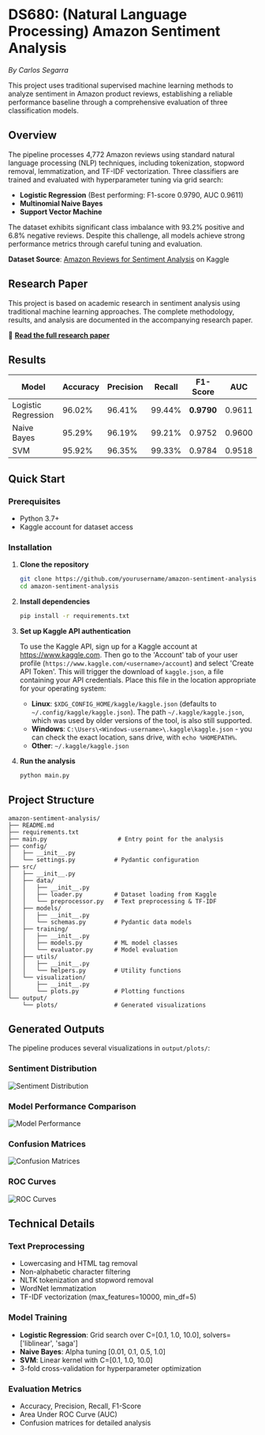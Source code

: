 # DS680: (Natural Language Processing) Amazon Sentiment Analysis

*By Carlos Segarra*

This project uses traditional supervised machine learning methods to analyze sentiment in Amazon product reviews, establishing a reliable performance baseline through a comprehensive evaluation of three classification models.

## Overview

The pipeline processes 4,772 Amazon reviews using standard natural language processing (NLP) techniques, including tokenization, stopword removal, lemmatization, and TF-IDF vectorization. Three classifiers are trained and evaluated with hyperparameter tuning via grid search:

- **Logistic Regression** (Best performing: F1-score 0.9790, AUC 0.9611)
- **Multinomial Naive Bayes**
- **Support Vector Machine**

The dataset exhibits significant class imbalance with 93.2% positive and 6.8% negative reviews. Despite this challenge, all models achieve strong performance metrics through careful tuning and evaluation.

**Dataset Source**: [Amazon Reviews for Sentiment Analysis](https://www.kaggle.com/datasets/tarkkaanko/amazon) on Kaggle

## Research Paper

This project is based on academic research in sentiment analysis using traditional machine learning approaches. The complete methodology, results, and analysis are documented in the accompanying research paper.

📄 **[Read the full research paper](docs/Segarra_Amazon_Sentiment_Analysis.pdf)**

## Results

| Model               | Accuracy | Precision | Recall | F1-Score   | AUC    |
| ------------------- | -------- | --------- | ------ | ---------- | ------ |
| Logistic Regression | 96.02%   | 96.41%    | 99.44% | **0.9790** | 0.9611 |
| Naive Bayes         | 95.29%   | 96.19%    | 99.21% | 0.9752     | 0.9600 |
| SVM                 | 95.92%   | 96.35%    | 99.33% | 0.9784     | 0.9518 |

## Quick Start

### Prerequisites

- Python 3.7+
- Kaggle account for dataset access

### Installation

1. **Clone the repository**
   ```bash
   git clone https://github.com/yourusername/amazon-sentiment-analysis.git
   cd amazon-sentiment-analysis
   ```

2. **Install dependencies**
   ```bash
   pip install -r requirements.txt
   ```

3. **Set up Kaggle API authentication**

   To use the Kaggle API, sign up for a Kaggle account at https://www.kaggle.com. Then go to the 'Account' tab of your user profile (`https://www.kaggle.com/<username>/account`) and select 'Create API Token'. This will trigger the download of `kaggle.json`, a file containing your API credentials. Place this file in the location appropriate for your operating system:

   - **Linux**: `$XDG_CONFIG_HOME/kaggle/kaggle.json` (defaults to `~/.config/kaggle/kaggle.json`). The path `~/.kaggle/kaggle.json`, which was used by older versions of the tool, is also still supported.
   - **Windows**: `C:\Users\<Windows-username>\.kaggle\kaggle.json` - you can check the exact location, sans drive, with `echo %HOMEPATH%`.
   - **Other**: `~/.kaggle/kaggle.json`

4. **Run the analysis**
   ```bash
   python main.py
   ```

## Project Structure

```mint
amazon-sentiment-analysis/
├── README.md
├── requirements.txt
├── main.py                    # Entry point for the analysis
├── config/
│   ├── __init__.py
│   └── settings.py           # Pydantic configuration
├── src/
│   ├── __init__.py
│   ├── data/
│   │   ├── __init__.py
│   │   ├── loader.py         # Dataset loading from Kaggle
│   │   └── preprocessor.py   # Text preprocessing & TF-IDF
│   ├── models/
│   │   ├── __init__.py
│   │   └── schemas.py        # Pydantic data models
│   ├── training/
│   │   ├── __init__.py
│   │   ├── models.py         # ML model classes
│   │   └── evaluator.py      # Model evaluation
│   ├── utils/
│   │   ├── __init__.py
│   │   └── helpers.py        # Utility functions
│   └── visualization/
│       ├── __init__.py
│       └── plots.py          # Plotting functions
└── output/
    └── plots/                # Generated visualizations
```

## Generated Outputs

The pipeline produces several visualizations in `output/plots/`:

### Sentiment Distribution

![Sentiment Distribution](output/plots/sentiment_distribution.png)

### Model Performance Comparison

![Model Performance](output/plots/model_performance_comparison.png)

### Confusion Matrices

![Confusion Matrices](output/plots/combined_confusion_matrices.png)

### ROC Curves

![ROC Curves](output/plots/combined_roc_curve.png)

## Technical Details

### Text Preprocessing

- Lowercasing and HTML tag removal
- Non-alphabetic character filtering
- NLTK tokenization and stopword removal
- WordNet lemmatization
- TF-IDF vectorization (max_features=10000, min_df=5)

### Model Training

- **Logistic Regression**: Grid search over C=[0.1, 1.0, 10.0], solvers=['liblinear', 'saga']
- **Naive Bayes**: Alpha tuning [0.01, 0.1, 0.5, 1.0]
- **SVM**: Linear kernel with C=[0.1, 1.0, 10.0]
- 3-fold cross-validation for hyperparameter optimization

### Evaluation Metrics

- Accuracy, Precision, Recall, F1-Score
- Area Under ROC Curve (AUC)
- Confusion matrices for detailed analysis
